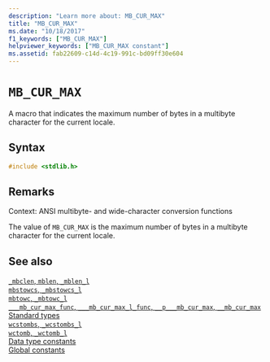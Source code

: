 ```yaml
---
description: "Learn more about: MB_CUR_MAX"
title: "MB_CUR_MAX"
ms.date: "10/18/2017"
f1_keywords: ["MB_CUR_MAX"]
helpviewer_keywords: ["MB_CUR_MAX constant"]
ms.assetid: fab22609-c14d-4c19-991c-bd09ff30e604
---
```

# `MB_CUR_MAX`

A macro that indicates the maximum number of bytes in a multibyte character for the current locale.

## Syntax

```cpp
#include <stdlib.h>
```

## Remarks

Context: ANSI multibyte- and wide-character conversion functions

The value of `MB_CUR_MAX` is the maximum number of bytes in a multibyte character for the current locale.

## See also

[`_mbclen`, `mblen`, `_mblen_l`](./reference/mbclen-mblen-mblen-l.md)\
[`mbstowcs`, `_mbstowcs_l`](./reference/mbstowcs-mbstowcs-l.md)\
[`mbtowc`, `_mbtowc_l`](./reference/mbtowc-mbtowc-l.md)\
[`___mb_cur_max_func`, `___mb_cur_max_l_func`, `__p___mb_cur_max`, `__mb_cur_max`](./mb-cur-max-func-mb-cur-max-l-func-p-mb-cur-max-mb-cur-max.md)\
[Standard types](./standard-types.md)\
[`wcstombs`, `_wcstombs_l`](./reference/wcstombs-wcstombs-l.md)\
[`wctomb`, `_wctomb_l`](./reference/wctomb-wctomb-l.md)\
[Data type constants](./data-type-constants.md)\
[Global constants](./global-constants.md)
